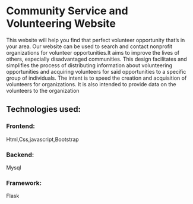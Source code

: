 # Community Service and Volunteering Website

This website will help you find that perfect volunteer opportunity that’s in your area. Our website can be used to search and contact nonprofit organizations for volunteer opportunities.It aims to improve the lives of others, especially disadvantaged communities.
This design facilitates and simplifies the process of distributing information about volunteering opportunities and acquiring volunteers for said opportunities to a specific group of individuals. The intent is to speed the creation and acquisition of volunteers for organizations. It is also intended to provide data on the volunteers to the organization

## Technologies used:

### Frontend:
Html,Css,javascript,Bootstrap

### Backend:
Mysql

### Framework:
Flask

